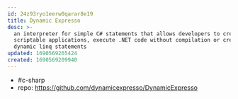 ```yaml
---
id: 24z93ryo1eerw0qarar8e19
title: Dynamic Expresso
desc: >-
  an interpreter for simple C# statements that allows developers to create
  scriptable applications, execute .NET code without compilation or create
  dynamic linq statements
updated: 1690569265424
created: 1690569209940
---
```


- #c-sharp
- repo: https://github.com/dynamicexpresso/DynamicExpresso